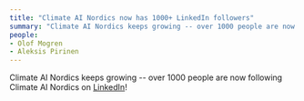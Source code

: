```yaml
---
title: "Climate AI Nordics now has 1000+ LinkedIn followers"
summary: "Climate AI Nordics keeps growing -- over 1000 people are now following Climate AI Nordics on [LinkedIn](https://www.linkedin.com/company/climate-ai-nordics/)!"
people:
- Olof Mogren
- Aleksis Pirinen
---
```


Climate AI Nordics keeps growing -- over 1000 people are now following Climate AI Nordics on [LinkedIn](https://www.linkedin.com/company/climate-ai-nordics/)!
